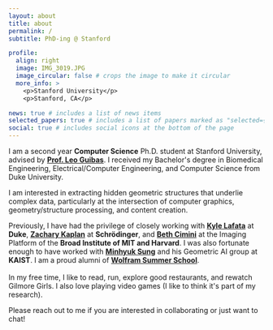 ```yaml
---
layout: about
title: about
permalink: /
subtitle: PhD-ing @ Stanford

profile:
  align: right
  image: IMG_3019.JPG
  image_circular: false # crops the image to make it circular
  more_info: >
    <p>Stanford University</p>
    <p>Stanford, CA</p>

news: true # includes a list of news items
selected_papers: true # includes a list of papers marked as "selected={true}"
social: true # includes social icons at the bottom of the page
---
```

I am a second year <b>Computer Science</b> Ph.D. student at Stanford University, advised by <a href="https://geometry.stanford.edu/"><b>Prof. Leo Guibas</b></a>. I received my Bachelor's degree in Biomedical Engineering, Electrical/Computer Engineering, and Computer Science from Duke University. 
                                   
I am interested in extracting hidden geometric structures that underlie complex data, particularly at the intersection of computer graphics, geometry/structure processing, and content creation.  

Previously, I have had the privilege of closely working with <a href="https://www.kylelafata.com/"><b>Kyle Lafata</b></a> at <b>Duke</b>, <a href="https://zakaplan.com/"><b>Zachary Kaplan</b></a> at <b>Schrödinger</b>, and <a href="https://cimini-lab.broadinstitute.org/"><b>Beth Cimini</b></a> at the Imaging Platform of the <b>Broad Institute of MIT and Harvard</b>.
I was also fortunate enough to have worked with <a href="https://mhsung.github.io/"><b>Minhyuk Sung</b></a> and his Geometric AI group at <b>KAIST</b>.
I am a proud alumni of <a href="https://education.wolfram.com/summer-school/alumni/2018/"><b>Wolfram Summer School</b></a>.
<br><br>
In my free time, I like to read, run, explore good restaurants, and rewatch Gilmore Girls. I also love playing video games (I like to think it's part of my research). 

Please reach out to me if you are interested in collaborating or just want to chat! 
